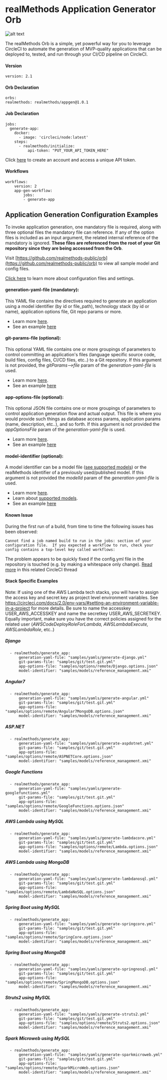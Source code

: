 # realMethods Application Generator Orb

![alt text](http://www.realmethods.com/img/circleci_realmethods_orb_.png)

The realMethods Orb is a simple, yet powerful way for you to leverage CircleCI to automate the generation of MVP-quality applications that can be deployed to, tested, and run through your CI/CD pipeline on CircleCI.


#### Version
    version: 2.1

#### Orb Declaration
    orbs:
    realmethods: realmethods/appgen@1.0.1

#### Job Declaration
    jobs:
      generate-app:
        docker:
          - image: 'circleci/node:latest'
        steps:
          - realmethods/initialize:
              api-token: "PUT_YOUR_API_TOKEN_HERE"

Click [here](http://www.realmethods.com/developer.html) to create an account and access a unique API token.

#### Workflows
	workflows:
		version: 2
		app-gen-workflow:
			jobs:
			- generate-app

## Application Generation Configuration Examples 

To invoke application generation, one mandatory file is required, along with three optional files the mandatory file can reference.  If any of the option files is included as an input argument, the related internal reference of the mandatory is ignored. __These files are referenced from the root of your Git repository since they are being accessed from the Orb__.

Visit [https://github.com/realmethods-public/orb](https://github.com/realmethods-public/orb) to view all sample model and config files.

[Click here](https://www.realmethods.com/cli.html#config-files) to learn more about configuration files and settings.


#### generation-yaml-file (__mandatory__):
  
This YAML file contains the directives required to generate an application using a model identifier (by id or file_path), technology stack (by id or name), application options file, Git repo params or more.  
  
* Learn more [here](http://www.realmethods.com/cli.html#applicationgenerationconfigurationparameters). 
* See an example [here](https://github.com/realmethods-public/orb/blob/master/samples/yamls/generate-django.yml)
  
#### git-params-file (__optional__):
    
This optional YAML file contains one or more groupings of parameters to control committing an application's files (language   specific source code, build files, config files, CI/CD files, etc..) to a Git repository. If this argument is not provided, the _gitParams-->file_ param of the _generation-yaml-file_ is used.  
  
* Learn more [here](http://www.realmethods.com/cli.html#http://www.realmethods.com/cli.html#githubconfigurationparameters).
* See an example [here](https://github.com/realmethods-public/orb/blob/master/samples/git/test.git.yml)

#### app-options-file (__optional__):  
  
This optional JSON file contains one or more groupings of parameters to control application generation flow and actual output. This file is where you would provide such things as database access params, application params (name, description, etc..), and so forth. If this argument is not provided the _appOptionsFile_ param of the _generation-yaml-file_ is used.  
  
* Learn more [here](http://www.realmethods.com/cli.html#http://www.realmethods.com/cli.html#appconfigurationparameters).
* See an example [here](https://github.com/realmethods-public/orb/blob/master/samples/options/Django.options.json)

#### model-identifier (__optional__):  
A model identifier can be a model file ([see supported models](http://www.realmethods.com/api.html#supportedmodels)) or the realMethods identifier of a previously used/published model. If this argument is not provided the _modelId_ param of the  _generation-yaml-file_ is used.  
  
* Learn more [here](http://www.realmethods.com/cli.html#applicationgenerationconfigurationparameters).
* Learn about [supported models](http://www.realmethods.com/models.html).
* See an example [here](https://github.com/realmethods-public/orb/blob/master/samples/models/reference_management.xmi)

#### Known Issue
	
During the first run of a build, from time to time the following issues has been observed:
	
``Cannot find a job named build to run in the jobs: section of your configuration file.  If you expected a workflow to run, check your config contains a top-level key called workflows:``

The problem appears to be quickly fixed if the config.yml file in the repository is touched (e.g. by making a whitespace only change).
[Read more](https://discuss.circleci.com/t/if-you-expected-a-workflow-to-run-check-your-config-contains-a-top-level-key-called-workflows/16798) in this related CircleCI thread

#### Stack Specific Examples

Note: If using one of the AWS Lambda tech stacks, you will have to assign the access key and secret key as project level environment variables.  See https://circleci.com/docs/2.0/env-vars/#setting-an-environment-variable-in-a-project for more details. Be sure to name the accesskey USER\_AWS\_ACCESSKEY and name the secretkey USER\_AWS\_SECRETKEY.  Equally important, 
make sure you have the correct policies assigned for the related user (_AWSCodeDeployRoleForLambda, AWSLambdaExecute, AWSLambdaRole_, etc..)

##### Django
      - realmethods/generate_app:
          generation-yaml-file: "samples/yamls/generate-django.yml"
          git-params-file: "samples/git/test.git.yml"
          app-options-file: "samples/options/remote/Django.options.json"
          model-identifier: "samples/models/reference_management.xmi"
          
##### Angular7          
      - realmethods/generate_app:
          generation-yaml-file: "samples/yamls/generate-angular.yml"
          git-params-file: "samples/git/test.git.yml"
          app-options-file: "samples/options/remote/Angular7MongoDB.options.json"
          model-identifier: "samples/models/reference_management.xmi"          

##### ASP.NET          
      - realmethods/generate_app:
          generation-yaml-file: "samples/yamls/generate-aspdotnet.yml"
          git-params-file: "samples/git/test.git.yml"
          app-options-file: "samples/options/remote/ASPNETCore.options.json"
          model-identifier: "samples/models/reference_management.xmi"
          
##### Google Functions          
      - realmethods/generate_app:
          generation-yaml-file: "samples/yamls/generate-googlefunctions.yml"
          git-params-file: "samples/git/test.git.yml"
          app-options-file: "samples/options/remote/GoogleFunctions.options.json"
          model-identifier: "samples/models/reference_management.xmi"
           
##### AWS Lambda using MySQL       
   
      - realmethods/generate_app:
          generation-yaml-file: "samples/yamls/generate-lambdacore.yml"
          git-params-file: "samples/git/test.git.yml"
          app-options-file: "samples/options/remote/Lambda.options.json"
          model-identifier: "samples/models/reference_management.xmi"
           
##### AWS Lambda using MongoDB
      - realmethods/generate_app:
          generation-yaml-file: "samples/yamls/generate-lambdanosql.yml"
          git-params-file: "samples/git/test.git.yml"
          app-options-file: "samples/options/remote/LambdaNoSQL.options.json"
          model-identifier: "samples/models/reference_management.xmi"
           
##### Spring Boot using MySQL          
      - realmethods/generate_app:
          generation-yaml-file: "samples/yamls/generate-springcore.yml"
          git-params-file: "samples/git/test.git.yml"
          app-options-file: "samples/options/remote/SpringCore.options.json"
          model-identifier: "samples/models/reference_management.xmi"
            
##### Spring Boot using MongoDB
      - realmethods/generate_app:
          generation-yaml-file: "samples/yamls/generate-springnosql.yml"
          git-params-file: "samples/git/test.git.yml"
          app-options-file: "samples/options/remote/SpringMongoDB.options.json"
          model-identifier: "samples/models/reference_management.xmi"
 
##### Struts2 using MySQL
      - realmethods/generate_app:
          generation-yaml-file: "samples/yamls/generate-struts2.yml"
          git-params-file: "samples/git/test.git.yml"
          app-options-file: "samples/options/remote/Struts2.options.json"
          model-identifier: "samples/models/reference_management.xmi"
 
##### Spark Microweb using MySQL
      - realmethods/generate_app:
          generation-yaml-file: "samples/yamls/generate-sparkmicroweb.yml"
          git-params-file: "samples/git/test.git.yml"
          app-options-file: "samples/options/remote/SparkMicroWeb.options.json"
          model-identifier: "samples/models/reference_management.xmi"
 
